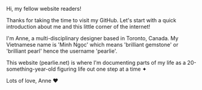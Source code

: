 Hi, my fellow website readers!

Thanks for taking the time to visit my GitHub. Let's start with a quick introduction about me and this little corner of the internet!

I'm Anne, a multi-disciplinary designer based in Toronto, Canada. My Vietnamese name is 'Minh Ngọc' which means 'brilliant gemstone' or 'brilliant pearl' hence the username 'pearlie'.

This website (pearlie.net) is where I'm documenting parts of my life as a 20-something-year-old figuring life out one step at a time ✦

Lots of love,
Anne ♥︎
